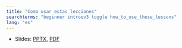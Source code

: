 ```yaml
---
title: "Como usar estas lecciones"
searchterms: "beginner introev3 toggle how_to_use_these_lessons"
lang: "es"
---
```

<ul>
 <li class="ng-binding">Slides:
 <a href="ProgrammingLessons/beginner/Usodelecciones.pptx">PPTX</a>,
 <a href="ProgrammingLessons/beginner/Usodelecciones.pdf">PDF</a>
 </li>
 </ul>
